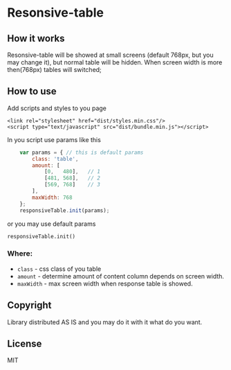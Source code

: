 # Resonsive-table

## How it works
Resonsive-table will be showed at small screens (default 768px, but you may change it), but normal table will be hidden. When screen width is more then(768px) tables will switched; 

## How to use

Add scripts and styles to you page

```
<link rel="stylesheet" href="dist/styles.min.css"/>
<script type="text/javascript" src="dist/bundle.min.js"></script>
```
In you script use params like this
```javascript
    var params = { // this is default params
        class: 'table',
        amount: [
            [0,   480],   // 1
            [481, 568],   // 2
            [569, 768]    // 3
        ],
        maxWidth: 768 
    };
    responsiveTable.init(params);
```
or you may use default params
```
responsiveTable.init()
```
### Where:

* `class` - css class of you table 
* `amount` - determine amount of content column depends on screen width.
* `maxWidth` - max screen width when response table is showed.

## Copyright
Library distributed AS IS and you may do it with it what do you want.

## License
MIT
